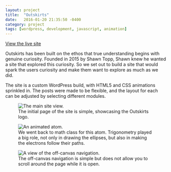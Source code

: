 ```yaml
---
layout: project
title:  "Outskirts"
date:   2016-01-20 21:35:50 -0400
category: project
tags: [wordpress, development, javascript, animation]
---
```


<p class="download-link">
	<a target="_blank" href="http://fromtheoutskirts.com">View the live site</a>
</p>

Outskirts has been built on the ethos that true understanding begins with genuine curiosity. Founded in 2015 by Shawn Topp, Shawn knew he wanted a site that explored this curiosity. So we set out to build a site that would spark the users curiosity and make them want to explore as much as we did. 

The site is a custom WordPress build, with HTML5 and CSS animations sprinkled in. The posts were made to be flexible, and the layout for each can be adjusted by selecting different modules. 

<figure>
    <img src="{{site.url}}/assets/2016/01/fromtheoutskirts/main.png" alt="The main site view.">
    <figcaption>The initial page of the site is simple, showcasing the Outskirts logo.</figcaption>
</figure>

<figure>
    <img src="{{site.url}}/assets/2016/01/fromtheoutskirts/atom.png" alt="An animated atom.">
    <figcaption>We went back to math class for this atom. Trigonometry played a big role, not only in drawing the ellipses, but also in making the electrons follow their paths.</figcaption>
</figure>

<figure>
    <img src="{{site.url}}/assets/2016/01/fromtheoutskirts/nav-bar.png" alt="A view of the off-canvas navigation.">
    <figcaption>The off-canvas navigation is simple but does not allow you to scroll around the page while it is open.</figcaption>
</figure>
